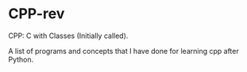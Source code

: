 # CPP-rev
CPP: C with Classes (Initially called).

A list of programs and concepts that I have done for learning cpp after Python.
